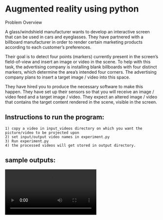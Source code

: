 # Augmented reality using python
Problem Overview

A glass/windshield manufacturer wants to develop an interactive screen that can be used in cars and eyeglasses. They have partnered with a billboard manufacturer in order to render certain marketing products according to each customer’s preferences. 

Their goal is to detect four points (markers) currently present in the screen’s field-of-view and insert an image or video in the scene. To help with this task, the advertising company is installing blank billboards with four distinct markers, which determine the area’s intended four corners.  The advertising company plans to insert a target image / video into this space. 

They have hired you to produce the necessary software to make this happen. They have set up their sensors so that you will receive an image / video feed and a target image / video. They expect an altered image / video that contains the target content rendered in the scene, visible in the screen.   

## Instructions to run the program:
	1) copy a video in input_videos directory on which you want the picture/video to be projected upon
	2) set input/output video names in experiment.py
	3) Run experiment.py 
	4) the processed videos will get stored in output directory.
	
## sample outputs:
![Scheme](output/ar_5-b-ps3-4-d.avi)